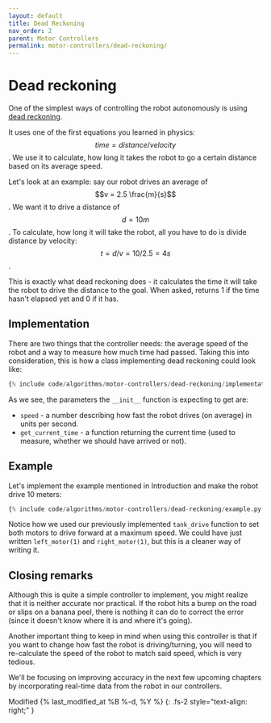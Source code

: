```yaml
---
layout: default
title: Dead Reckoning
nav_order: 2
parent: Motor Controllers
permalink: motor-controllers/dead-reckoning/
---
```


# Dead reckoning
One of the simplest ways of controlling the robot autonomously is using [dead reckoning](https://en.wikipedia.org/wiki/Dead_reckoning).

It uses one of the first equations you learned in physics: $$time = distance / velocity$$. We use it to calculate, how long it takes the robot to go a certain distance based on its average speed.

Let's look at an example: say our robot drives an average of $$v = 2.5 \frac{m}{s}$$. We want it to drive a distance of $$d = 10m$$. To calculate, how long it will take the robot, all you have to do is divide distance by velocity: $$t = d/v = 10/2.5 = 4s$$.

This is exactly what dead reckoning does - it calculates the time it will take the robot to drive the distance to the goal. When asked, returns 1 if the time hasn't elapsed yet and 0 if it has.


## Implementation
There are two things that the controller needs: the average speed of the robot and a way to measure how much time had passed. Taking this into consideration, this is how a class implementing dead reckoning could look like:

```python
{% include code/algorithms/motor-controllers/dead-reckoning/implementation.py %}
```

As we see, the parameters the `__init__` function is expecting to get are:
- `speed` - a number describing how fast the robot drives (on average) in units per second.
- `get_current_time` - a function returning the current time (used to measure, whether we should have arrived or not).


## Example
Let's implement the example mentioned in Introduction and make the robot drive 10 meters:

```python
{% include code/algorithms/motor-controllers/dead-reckoning/example.py %}
```

Notice how we used our previously implemented `tank_drive` function to set both motors to drive forward at a maximum speed. We could have just written `left_motor(1)` and `right_motor(1)`, but this is a cleaner way of writing it.


## Closing remarks
Although this is quite a simple controller to implement, you might realize that it is neither accurate nor practical. If the robot hits a bump on the road or slips on a banana peel, there is nothing it can do to correct the error (since it doesn't know where it is and where it's going).

Another important thing to keep in mind when using this controller is that if you want to change how fast the robot is driving/turning, you will need to re-calculate the speed of the robot to match said speed, which is very tedious.

We'll be focusing on improving accuracy in the next few upcoming chapters by incorporating real-time data from the robot in our controllers.

Modified {% last_modified_at %B %-d, %Y %}
{: .fs-2 style="text-align: right;" }